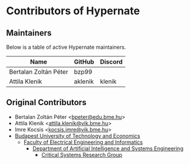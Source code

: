 # Contributors of Hypernate

## Maintainers

Below is a table of active Hypernate maintainers.

| Name | GitHub | Discord |
|------|------|---------|
| Bertalan Zoltán Péter | bzp99 |  |
| Attila Klenik | aklenik | klenik |


## Original Contributors

* Bertalan Zoltán Péter &lt;bpeter@edu.bme.hu&gt;
* Attila Klenik &lt;attila.klenik@vik.bme.hu&gt;
* Imre Kocsis &lt;kocsis.imre@vik.bme.hu&gt;
* [Budapest University of Technology and Economics](https://www.bme.hu/en/)
  * [Faculty of Electrical Engineering and Informatics](https://www.vik.bme.hu/en/)
    * [Department of Artificial Intelligence and Systems Engineering](http://www.mit.bme.hu/eng/)
      * [Critical Systems Research Group](https://ftsrg.mit.bme.hu/en/)
